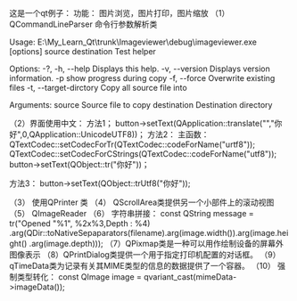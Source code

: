 这是一个qt例子：
功能： 图片浏览，图片打印，图片缩放
（1）QCommandLineParser 命令行参数解析类

Usage: E:\My_Learn_Qt\trunk\Imageviewer\debug\imageviewer.exe [options] source destination
Test helper

Options:
  -?, -h, --help                     Displays this help.
  -v, --version                      Displays version information.
  -p                                 show progress during copy
  -f, --force                        Overwrite existing files
  -t, --target-dirctory <directory>  Copy all source file into <directory>

Arguments:
  source                             Source file to copy
  destination                        Destination directory

（2）界面使用中文：
方法1； button->setText(QApplication::translate("","你好",0,QApplication::UnicodeUTF8))；
方法2： 主函数： QTextCodec::setCodecForTr(QTextCodec::codeForName("urtf8"));
	         QTextCodec::setCodecForCStrings(QTextCodec::codeForName("utf8"));
button->setText(QObject::tr("你好"))；

方法3： 
button->setText(QObject::trUtf8("你好"));

（3） 使用QPrinter 类
（4） QScrollArea类提供另一个小部件上的滚动视图
（5） QImageReader
（6） 字符串拼接：
 const QString message = tr("Opened \"%1\", %2x%3,Depth : %4)
 .arg(QDir::toNativeSepaparators(filename).arg(image.width()).arg(image.height()
 .arg(image.depth)));
 （7）QPixmap类是一种可以用作绘制设备的屏幕外图像表示
 （8）QPrintDialog类提供一个用于指定打印机配置的对话框。
 （9）qTimeData类为记录有关其MIME类型的信息的数据提供了一个容器。
 （10） 强制类型转化：
    const QImage image = qvariant_cast<QImage>(mimeData->imageData());


